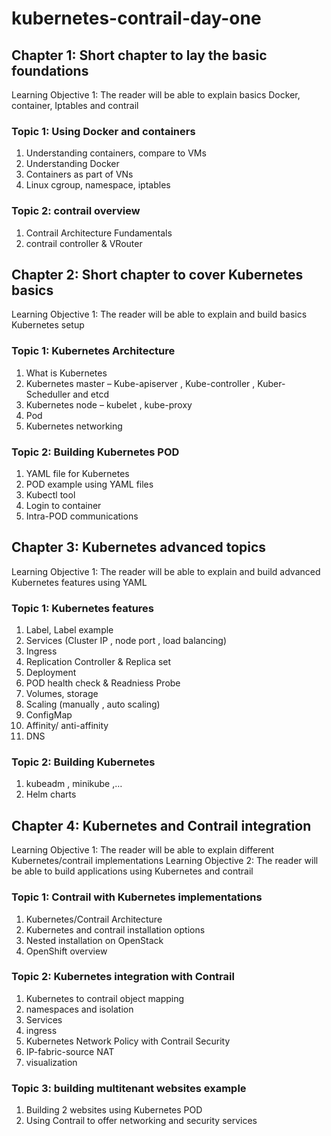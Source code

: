 # kubernetes-contrail-day-one

## Chapter 1: Short chapter to lay the basic foundations 
Learning Objective 1: The reader will be able to explain basics Docker, container, Iptables and contrail 

### Topic 1: Using Docker and containers 
1.    Understanding containers, compare to VMs
2.    Understanding Docker
3.    Containers as part of VNs
4.    Linux cgroup, namespace, iptables
### Topic 2: contrail overview 
1.   Contrail Architecture Fundamentals 
2.   contrail controller & VRouter 

## Chapter 2: Short chapter to cover Kubernetes basics 
Learning Objective 1: The reader will be able to explain and build basics Kubernetes setup  

### Topic 1: Kubernetes Architecture  
1.    What is Kubernetes 
2.    Kubernetes master – Kube-apiserver , Kube-controller , Kuber-Scheduller and etcd
3.    Kubernetes node – kubelet , kube-proxy 
4.    Pod 
5.    Kubernetes networking  

### Topic 2: Building Kubernetes POD
1.   YAML file for Kubernetes 
2.   POD example using YAML files
3.   Kubectl tool 
4.   Login to container 
5.   Intra-POD communications  

## Chapter 3: Kubernetes advanced topics  
Learning Objective 1: The reader will be able to explain and build advanced Kubernetes features using YAML  

### Topic 1: Kubernetes features 
1.    Label, Label example 
2.    Services (Cluster IP , node port , load balancing) 
3.    Ingress 
4.    Replication Controller & Replica set
5.    Deployment
6.    POD health check & Readniess Probe  
7.    Volumes, storage 
8.    Scaling (manually , auto scaling) 
9.    ConfigMap 
10.  Affinity/ anti-affinity  
11. DNS

### Topic 2: Building Kubernetes 
1.   kubeadm , minikube ,…
2.   Helm charts  

## Chapter 4: Kubernetes and Contrail integration 
Learning Objective 1: The reader will be able to explain different Kubernetes/contrail implementations
Learning Objective 2: The reader will be able to build applications using Kubernetes and contrail     

### Topic 1: Contrail with Kubernetes implementations 
1.    Kubernetes/Contrail Architecture  
2.    Kubernetes and contrail installation options   
3.    Nested installation on OpenStack  
4.    OpenShift overview 


### Topic 2: Kubernetes integration with Contrail 
1. Kubernetes to contrail object mapping
2. namespaces and isolation
3. Services 
4. ingress 
5. Kubernetes Network Policy with Contrail Security
6. IP-fabric-source NAT
7. visualization


### Topic 3: building multitenant websites example   
1. Building 2 websites using Kubernetes POD
2. Using Contrail to offer networking and security services 
